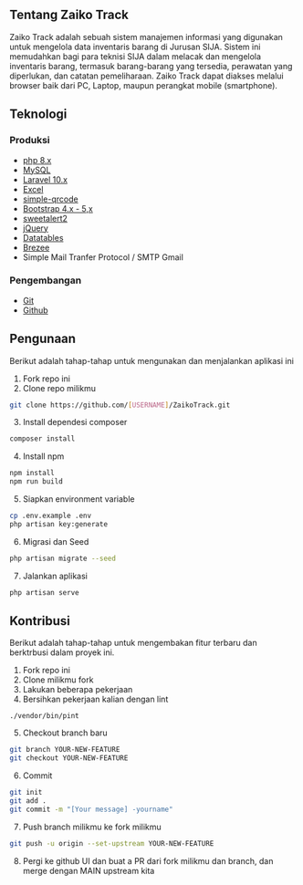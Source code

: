## Tentang Zaiko Track

Zaiko Track adalah sebuah sistem manajemen informasi yang digunakan untuk mengelola data inventaris barang di Jurusan SIJA. Sistem ini memudahkan bagi para teknisi SIJA dalam melacak dan mengelola inventaris barang, termasuk barang-barang yang tersedia, perawatan yang diperlukan, dan catatan pemeliharaan. Zaiko Track dapat diakses melalui browser baik dari PC, Laptop, maupun perangkat mobile (smartphone).

## Teknologi

### Produksi
-   [php 8.x](https://www.php.net/)
-   [MySQL](https://www.mysql.com/)
-   [Laravel 10.x](https://laravel.com)
-   [Excel](https://laravel-excel.com/)
-   [simple-qrcode](https://github.com/SimpleSoftwareIO/simple-qrcode)
-   [Bootstrap 4.x - 5,x](https://getbootstrap.com/)
-   [sweetalert2](https://sweetalert2.github.io/)
-   [jQuery](https://jquery.com/)
-   [Datatables](https://datatables.net/)
-   [Brezee](https://laravel.com/docs/10.x/starter-kits)
-   Simple Mail Tranfer Protocol / SMTP Gmail

### Pengembangan
-   [Git](https://git-scm.com/)
-   [Github](https://github.com/)


## Pengunaan

Berikut adalah tahap-tahap untuk mengunakan dan menjalankan aplikasi ini

1. Fork repo ini
2. Clone repo milikmu

```bash
git clone https://github.com/[USERNAME]/ZaikoTrack.git
```

3. Install dependesi composer

```bash
composer install
```

4. Install npm

```bash
npm install
npm run build
```

5. Siapkan environment variable

```bash
cp .env.example .env
php artisan key:generate
```

6. Migrasi dan Seed

```bash
php artisan migrate --seed
```

7. Jalankan aplikasi

```bash
php artisan serve
```

## Kontribusi

Berikut adalah tahap-tahap untuk mengembakan fitur terbaru dan berktrbusi dalam proyek ini.

1. Fork repo ini
2. Clone milikmu fork
3. Lakukan beberapa pekerjaan
4. Bersihkan pekerjaan kalian dengan lint

```
./vendor/bin/pint
```

5. Checkout branch baru

```bash
git branch YOUR-NEW-FEATURE
git checkout YOUR-NEW-FEATURE
```

6. Commit

```bash
git init
git add .
git commit -m "[Your message] -yourname"
```

7. Push branch milikmu ke fork milikmu

```bash
git push -u origin --set-upstream YOUR-NEW-FEATURE
```

8. Pergi ke github UI dan buat a PR dari fork milikmu dan branch, dan merge dengan MAIN upstream kita

